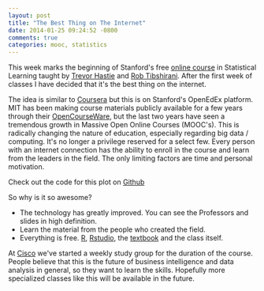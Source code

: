 ```yaml
---
layout: post
title: "The Best Thing on The Internet"
date: 2014-01-25 09:24:52 -0800
comments: true
categories: mooc, statistics
---
```


This week marks the beginning of Stanford's free [online course](https://class.stanford.edu/courses/HumanitiesScience/StatLearning/Winter2014/about) in Statistical Learning taught by [Trevor Hastie](http://www.stanford.edu/~hastie/) and [Rob Tibshirani](http://statweb.stanford.edu/~tibs/). After the first week of classes I have decided that it's the best thing on the internet.

The idea is similar to [Coursera](https://www.coursera.org/) but this is on Stanford's OpenEdEx platform. MIT has been making course materials publicly available for a few years through their [OpenCourseWare](http://ocw.mit.edu/index.htm), but the last two years have seen a tremendous growth in Massive Open Online Courses (MOOC's). This is radically changing the nature of education, especially regarding big data / computing. It's no longer a privilege reserved for a select few. Every person with an internet connection has the ability to enroll in the course and learn from the leaders in the field. The only limiting factors are time and personal motivation.

Check out the code for this plot on [Github](https://github.com/asadoughi/stat-learning/tree/master/ch2/notes)

So why is it so awesome?

- The technology has greatly improved. You can see the Professors and slides in high definition.
- Learn the material from the people who created the field.
- Everything is free. [R](http://www.r-project.org/), [Rstudio](http://www.rstudio.com/), the [textbook](http://www-bcf.usc.edu/~gareth/ISL/) and the class itself.

At [Cisco](http://www.cisco.com/) we've started a weekly study group for the duration of the course. People believe that this is the future of business intelligence and data analysis in general, so they want to learn the skills. Hopefully more specialized classes like this will be available in the future.  
